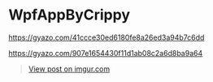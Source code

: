 # WpfAppByCrippy

https://gyazo.com/41ccce30ed6180fe8a26ed3a94b7c6dd

https://gyazo.com/907e1654430f11d1ab08c2a6d8ba9a64


<blockquote class="imgur-embed-pub" lang="en" data-id="Ty4RboD"><a href="https://imgur.com/Ty4RboD">View post on imgur.com</a></blockquote><script async src="//s.imgur.com/min/embed.js" charset="utf-8"></script>
